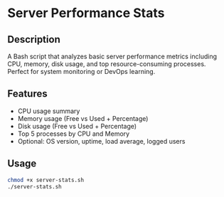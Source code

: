 # Server Performance Stats

##  Description
A Bash script that analyzes basic server performance metrics including CPU, memory, disk usage, and top resource-consuming processes.  
Perfect for system monitoring or DevOps learning.

##  Features
- CPU usage summary  
- Memory usage (Free vs Used + Percentage)  
- Disk usage (Free vs Used + Percentage)  
- Top 5 processes by CPU and Memory  
- Optional: OS version, uptime, load average, logged users  

##  Usage
```bash
chmod +x server-stats.sh
./server-stats.sh
